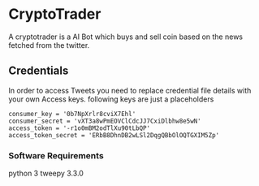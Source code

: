 # CryptoTrader
 A cryptotrader is a AI Bot which buys and sell coin based on the news fetched from the twitter.
 
## Credentials 
In order to access Tweets you need to replace credential file details with your own Access keys. following keys are just a placeholders
```
consumer_key = '0b7NpXrlr8cviX7Ehl'
consumer_secret = 'vXT3a8wPmEOVClCdcJJ7CxiDlbhw8e5wN'
access_token = '-r1o0mBM2odTlXu90tLbQP'
access_token_secret = 'ERbB8DhnDB2wLSl2DqgQBbOlOQTGXIM5Zp'
```

### Software Requirements
python 3
tweepy 3.3.0

